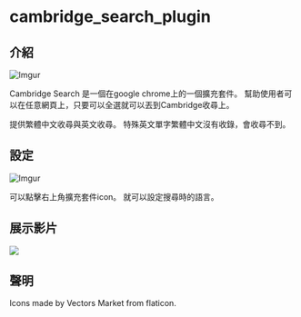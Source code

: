 # cambridge_search_plugin
## 介紹

![Imgur](https://i.imgur.com/Bl02HYd.png)

Cambridge Search 是一個在google chrome上的一個擴充套件。
幫助使用者可以在任意網頁上，只要可以全選就可以丟到Cambridge收尋上。

提供繁體中文收尋與英文收尋。
特殊英文單字繁體中文沒有收錄，會收尋不到。

## 設定
![Imgur](https://i.imgur.com/fU80Mpy.png)

可以點擊右上角擴充套件icon。
就可以設定搜尋時的語言。

## 展示影片
[![](https://i.imgur.com/Bl02HYd.png)](http://www.youtube.com/watch?v=fdrJ2XeRm1E "")

## 聲明
Icons made by Vectors Market from flaticon.
